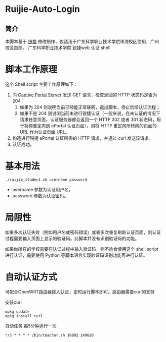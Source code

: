 # Ruijie-Auto-Login
## 简介
本脚本基于 [链接](https://github.com/1203746884/RuijiePortalLoginShellScript) 修改制作，仅适用于广东科学职业技术学院珠海校区使用，广州校区自测。
广东科学职业技术学院 锐捷web 认证 shell

# 脚本工作原理

这个 Shell script 主要工作原理如下：

1. 向 [Captive Portal Server](https://en.wikipedia.org/wiki/Captive_portal) 发送 GET 请求，检查返回的 HTTP 状态码是否为 204：
   1. 如果为 204 则说明当前已经能正常联网，退出脚本，停止后续认证流程；
   2. 如果不是 204 则说明当前未进行锐捷认证（一般来说，在未认证的情况下请求任意页面，认证服务器都会返回一个 HTTP 302 或者 301 状态码，用于将你重定向到 ePortal 认证页面），则将 HTTP 重定向所转向的页面的 URL 作为认证页面 URL。
2. 构造进行锐捷 ePortal 认证所需的 HTTP 请求，并通过 curl 发送该请求。
3. 认证成功。

# 基本用法

```shell
./ruijie_student.sh username password
```

- username 参数为认证用户名。
- password 参数为认证密码。


# 局限性

如果多次认证失败（例如用户名或密码错误）或者多次重复刷新认证页面，则认证过程需要输入页面上显示的验证码。此脚本并没有识别验证码的功能。

如果你所在的学校需要在认证过程中输入验证码，则不适合使用这个 shell script 进行认证，需要使用 Python 等脚本语言实现验证码识别功能再进行认证。

# 自动认证方式

可配合OpenWRT路由器接入认证，定时运行脚本即可。路由器需要curl的支持

安装curl
```shell
opkg update
opkg install curl
```
自动任务 每5分钟运行一次
```shell
*/5 * * * * /bin/teacher.sh 10892 140620
```
